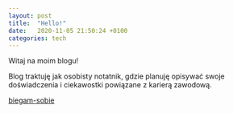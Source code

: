```yaml
---
layout: post
title:  "Hello!"
date:   2020-11-05 21:50:24 +0100
categories: tech
---
```


Witaj na moim blogu!

Blog traktuję jak osobisty notatnik, gdzie planuję opisywać swoje doświadczenia i ciekawostki powiązane z karierą zawodową.

[biegam-sobie]

[biegam-sobie]: http://kamiltrzaskalski.pl/biegam-sobie/

